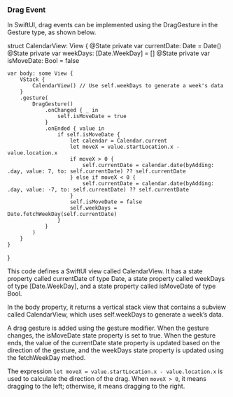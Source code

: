 ### Drag Event

In SwiftUI, drag events can be implemented using the DragGesture in the Gesture type, as shown below.

struct CalendarView: View {
    @State private var currentDate: Date = Date()
    @State private var weekDays: [Date.WeekDay] = []
    @State private var isMoveDate: Bool = false

    var body: some View {
        VStack {
            CalendarView() // Use self.weekDays to generate a week's data
        }
        .gesture(
            DragGesture()
                .onChanged { _ in
                    self.isMoveDate = true
                }
                .onEnded { value in
                    if self.isMoveDate {
                        let calendar = Calendar.current
                        let moveX = value.startLocation.x - value.location.x
                        if moveX > 0 {
                            self.currentDate = calendar.date(byAdding: .day, value: 7, to: self.currentDate) ?? self.currentDate
                        } else if moveX < 0 {
                            self.currentDate = calendar.date(byAdding: .day, value: -7, to: self.currentDate) ?? self.currentDate
                        }
                        self.isMoveDate = false
                        self.weekDays = Date.fetchWeekDay(self.currentDate)
                    }
                }
            )
        }
    }
}

This code defines a SwiftUI view called CalendarView. It has a state property called currentDate of type Date, a state property called weekDays of type [Date.WeekDay], and a state property called isMoveDate of type Bool.

In the body property, it returns a vertical stack view that contains a subview called CalendarView, which uses self.weekDays to generate a week’s data.

A drag gesture is added using the gesture modifier. When the gesture changes, the isMoveDate state property is set to true. When the gesture ends, the value of the currentDate state property is updated based on the direction of the gesture, and the weekDays state property is updated using the fetchWeekDay method.

The expression ``let moveX = value.startLocation.x - value.location.x`` is used to calculate the direction of the drag. When ``moveX > 0``, it means dragging to the left; otherwise, it means dragging to the right.